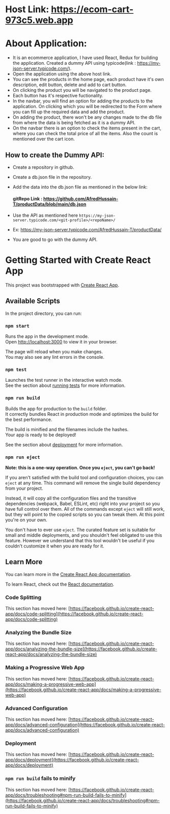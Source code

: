 # Host Link: https://ecom-cart-973c5.web.app

# About Application:

* It is an ecommerce application, I have used React, Redux for building the application. Created a dummy API using typicode(link : https://my-json-server.typicode.com/).
* Open the application using the above host link.
* You can see the products in the home page, each product have it's own description, edit button, delete and add to cart button.
* On clicking the product you will be navigated to the product page.
* Each button has it's respective fuctionality.
* In the navbar, you will find an option for adding the products to the application. On clicking which you will be redirected to the Form where you can fill up the required data and add the product.
* On adding the product, there won't be any changes made to the db file from where the data is being fetched as it is a dummy API.
* On the navbar there is an option to check the items present in the cart, where you can check the total price of all the items. Also the count is mentioned over the cart icon.


## How to create the Dummy API:

* Create a repository in github.
* Create a db.json file in the repository.
* Add the data into the db.json file as mentioned in the below link:
    #### gitRepo Link : https://github.com/AfredHussain-T/productData/blob/main/db.json

* Use the API as mentioned here `https://my-json-server.typicode.com/<git-profile>/<repoName>/`

* Ex: https://my-json-server.typicode.com/AfredHussain-T/productData/
* You are good to go with the dummy API.



# Getting Started with Create React App

This project was bootstrapped with [Create React App](https://github.com/facebook/create-react-app).

## Available Scripts

In the project directory, you can run:

### `npm start`

Runs the app in the development mode.\
Open [http://localhost:3000](http://localhost:3000) to view it in your browser.

The page will reload when you make changes.\
You may also see any lint errors in the console.

### `npm test`

Launches the test runner in the interactive watch mode.\
See the section about [running tests](https://facebook.github.io/create-react-app/docs/running-tests) for more information.

### `npm run build`

Builds the app for production to the `build` folder.\
It correctly bundles React in production mode and optimizes the build for the best performance.

The build is minified and the filenames include the hashes.\
Your app is ready to be deployed!

See the section about [deployment](https://facebook.github.io/create-react-app/docs/deployment) for more information.

### `npm run eject`

**Note: this is a one-way operation. Once you `eject`, you can't go back!**

If you aren't satisfied with the build tool and configuration choices, you can `eject` at any time. This command will remove the single build dependency from your project.

Instead, it will copy all the configuration files and the transitive dependencies (webpack, Babel, ESLint, etc) right into your project so you have full control over them. All of the commands except `eject` will still work, but they will point to the copied scripts so you can tweak them. At this point you're on your own.

You don't have to ever use `eject`. The curated feature set is suitable for small and middle deployments, and you shouldn't feel obligated to use this feature. However we understand that this tool wouldn't be useful if you couldn't customize it when you are ready for it.

## Learn More

You can learn more in the [Create React App documentation](https://facebook.github.io/create-react-app/docs/getting-started).

To learn React, check out the [React documentation](https://reactjs.org/).

### Code Splitting

This section has moved here: [https://facebook.github.io/create-react-app/docs/code-splitting](https://facebook.github.io/create-react-app/docs/code-splitting)

### Analyzing the Bundle Size

This section has moved here: [https://facebook.github.io/create-react-app/docs/analyzing-the-bundle-size](https://facebook.github.io/create-react-app/docs/analyzing-the-bundle-size)

### Making a Progressive Web App

This section has moved here: [https://facebook.github.io/create-react-app/docs/making-a-progressive-web-app](https://facebook.github.io/create-react-app/docs/making-a-progressive-web-app)

### Advanced Configuration

This section has moved here: [https://facebook.github.io/create-react-app/docs/advanced-configuration](https://facebook.github.io/create-react-app/docs/advanced-configuration)

### Deployment

This section has moved here: [https://facebook.github.io/create-react-app/docs/deployment](https://facebook.github.io/create-react-app/docs/deployment)

### `npm run build` fails to minify

This section has moved here: [https://facebook.github.io/create-react-app/docs/troubleshooting#npm-run-build-fails-to-minify](https://facebook.github.io/create-react-app/docs/troubleshooting#npm-run-build-fails-to-minify)
